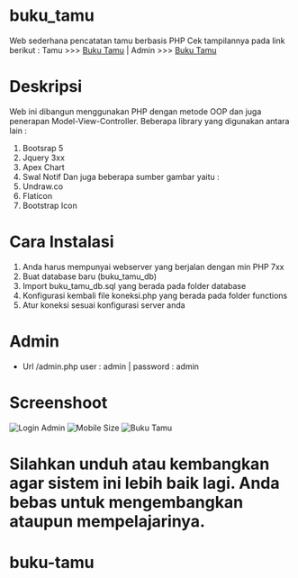 # buku_tamu
Web sederhana pencatatan tamu berbasis PHP 
Cek tampilannya pada link berikut :
Tamu >>> <a href="http://bukutamu.webkuy.com" target="_blank">Buku Tamu</a> | Admin >>> <a href="http://bukutamu.webkuy.com/login.php" target="_blank">Buku Tamu</a>

# Deskripsi
Web ini dibangun menggunakan PHP dengan metode OOP dan juga penerapan Model-View-Controller.
Beberapa library yang digunakan antara lain :
1. Bootsrap 5
2. Jquery 3xx
3. Apex Chart
4. Swal Notif
Dan juga beberapa sumber gambar yaitu :
1. Undraw.co
2. Flaticon
3. Bootstrap Icon

# Cara Instalasi
1. Anda harus mempunyai webserver yang berjalan dengan min PHP 7xx
2. Buat database baru (buku_tamu_db)
3. Import buku_tamu_db.sql yang berada pada folder database
4. Konfigurasi kembali file koneksi.php yang berada pada folder functions
5. Atur koneksi sesuai konfigurasi server anda

# Admin 
- Url /admin.php user : admin | password : admin

# Screenshoot
<img src="https://github.com/rachmatsumo/buku_tamu/blob/main/screenshot/1.png" alt="Login Admin">
<img src="https://github.com/rachmatsumo/buku_tamu/blob/main/screenshot/2.png" alt="Mobile Size">
<img src="https://github.com/rachmatsumo/buku_tamu/blob/main/screenshot/3.png" alt="Buku Tamu">

# Silahkan unduh atau kembangkan agar sistem ini lebih baik lagi. Anda bebas untuk mengembangkan ataupun mempelajarinya.
# buku-tamu
